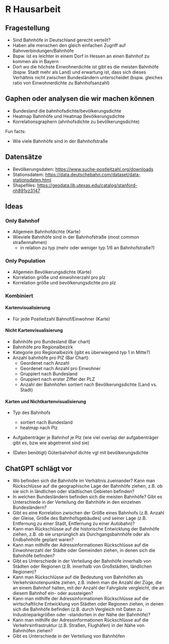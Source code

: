 # R Hausarbeit

## Fragestellung
- Sind Bahnhöfe in Deutschland gerecht verteilt?
- Haben alle menschen den gleich einfachen Zugriff auf Bahnverbindungen/Bahnhöfe
- Bspw. ist es leichter in einem Dorf in Hessen an einen Bahnhof zu kommen als in Bayern
- Dort wo die höchste Einwohnerdichte ist gibt es die meisten Bahnhöfe (bspw. Stadt mehr als Land) und erwartung ist, dass sich dieses Verhältnis nicht zwischen Bundesländern unterscheidet (bspw. gleiches ratio von Einwohnerdichte zu Bahnhofsanzahl)

## Gaphen oder analysen die wir machen können
- Bundesland die bahnhofsdichte/bevölkerungsdichte
- Heatmap Bahnhöfe und Heatmap Bevölkerungsdichte
- Korrelationsgraphern (ahnhofsdichte zu bevölkerungsdichte)

Fun facts:
- Wie viele Bahnhöfe sind in der Bahnhofstraße



## Datensätze
- Bevölkerungsdaten: https://www.suche-postleitzahl.org/downloads
- Stationsdatem: https://data.deutschebahn.com/dataset/data-stationsdaten.html
- Shapefiles: https://geodata.lib.utexas.edu/catalog/stanford-nh891yz3147

## Ideas

### Only Bahnhof
- Allgemein Bahnhofdichte (Karte)
- Wieviele Bahnhöfe sind in der Bahnhofstraße (most common straßennahmen)
	- in relation zu typ (mehr oder weniger typ 1/6 an Bahnhofstraße?)

### Only Population
- Allgemein Bevölkerungsdichte (Karte)
- Korrelation größe und einwohnerzahl pro plz
- Korrelation größe und bevölkerungsdichte pro plz

### Kombiniert

#### Kartenvisualisierung
- Für jede Postleitzahl Bahnof/Einwohner (Karte)

#### Nicht Kartenvisualisierung
- Bahnhöfe pro Bundesland (Bar chart)
- Bahnhöfe pro Regionalbezirk
- Kategorie pro Regionalbezirk (gibt es überwiegend typ 1 in Mitte?)
- Anzahl bahnhöfe pro PlZ (Bar Chart)
	- Geordenet nach Anzahl
	- Geordenet nach Anzahl pro Einwohner
	- Gruppiert nach Bundesland
	- Gruppiert nach erster Ziffer der PLZ
	- Anzahl der Bahnhöfen sortiert nach Bevölkerungsdichte (Land vs. Stadt)

#### Karten und Nichtkartenvisualisierung
- Typ des Bahnhofs 
	- sortiert nach Bundesland
	- heatmap nach Plz
- Aufgabenträger je Bahnhof je Plz (wie viel overlap der aufgabenträger gibt es, bzw wie abgetrennt sind sie)

- (Daten benötigt) Güterbahnhof dichte vgl mit bevölkerungsdichte

## ChatGPT schlägt vor
- Wo befinden sich die Bahnhöfe im Verhältnis zueinander? Kann man Rückschlüsse auf die geographische Lage der Bahnhöfe ziehen, z.B. ob sie sich in ländlichen oder städtischen Gebieten befinden?
- In welchen Bundesländern befinden sich die meisten Bahnhöfe? Gibt es Unterschiede in der Verteilung der Bahnhöfe in den einzelnen Bundesländern?
- Gibt es eine Korrelation zwischen der Größe eines Bahnhofs (z.B. Anzahl der Gleise, Größe des Bahnhofsgebäudes) und seiner Lage (z.B. Entfernung zu einer Stadt, Entfernung zu einer Autobahn)?
- Kann man Rückschlüsse auf die historische Entwicklung der Bahnhöfe ziehen, z.B. ob sie ursprünglich als Durchgangsbahnhöfe oder als Endbahnhöfe geplant waren?
- Kann man mithilfe der Adressinformationen Rückschlüsse auf die Einwohnerzahl der Städte oder Gemeinden ziehen, in denen sich die Bahnhöfe befinden?
- Gibt es Unterschiede in der Verteilung der Bahnhöfe innerhalb von Städten oder Regionen (z.B. innerhalb von Großstädten, ländlichen Regionen)?
- Kann man Rückschlüsse auf die Bedeutung von Bahnhöfen als Verkehrsknotenpunkte ziehen, z.B. indem man die Anzahl der Züge, die an einem Bahnhof halten, mit der Anzahl der Fahrgäste vergleicht, die an diesem Bahnhof ein- oder aussteigen?
- Kann man mithilfe der Adressinformationen Rückschlüsse auf die wirtschaftliche Entwicklung von Städten oder Regionen ziehen, in denen sich die Bahnhöfe befinden (z.B. durch Vergleich mit Daten zu Industrieparkgrößen oder -standorten in der Nähe der Bahnhöfe)?
- Kann man mithilfe der Adressinformationen Rückschlüsse auf die Verkehrsinfrastruktur (z.B. Straßen, Flughäfen) in der Nähe von Bahnhöfen ziehen?
- Gibt es Unterschiede in der Verteilung von Bahnhöfen





